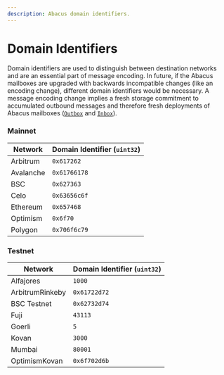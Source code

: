 ```yaml
---
description: Abacus domain identifiers.
---
```


# Domain Identifiers

Domain identifiers are used to distinguish between destination networks and are an essential part of message encoding. In future, if the Abacus mailboxes are upgraded with backwards incompatible changes (like an encoding change), different domain identifiers would be necessary. A message encoding change implies a fresh storage commitment to accumulated outbound messages and therefore fresh deployments of Abacus mailboxes ([`Outbox`](../protocol/messaging/outbox.md) and [`Inbox`](../protocol/messaging/inbox.md)).

### Mainnet

| Network   | Domain Identifier (`uint32`) |
| --------- | ---------------------------- |
| Arbitrum  | `0x617262`                   |
| Avalanche | `0x61766178`                 |
| BSC       | `0x627363`                   |
| Celo      | `0x63656c6f`                 |
| Ethereum  | `0x657468`                   |
| Optimism  | `0x6f70`                     |
| Polygon   | `0x706f6c79`                 |

### Testnet

| Network         | Domain Identifier (`uint32`) |
| --------------- | ---------------------------- |
| Alfajores       | `1000`                       |
| ArbitrumRinkeby | `0x61722d72`                 |
| BSC Testnet     | `0x62732d74`                 |
| Fuji            | `43113`                      |
| Goerli          | `5`                          |
| Kovan           | `3000`                       |
| Mumbai          | `80001`                      |
| OptimismKovan   | `0x6f702d6b`                 |
